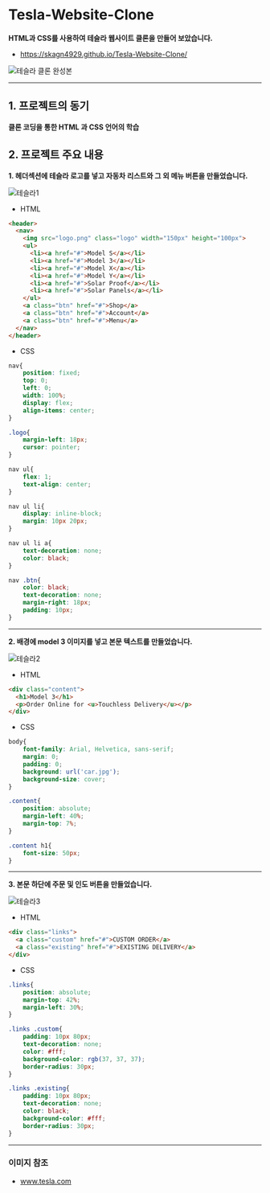 # Tesla-Website-Clone
**HTML과 CSS를 사용하여 테슬라 웹사이트 클론을 만들어 보았습니다.**
- https://skagn4929.github.io/Tesla-Website-Clone/

![테슬라 클론 완성본](https://github.com/skagn4929/Tesla-Website-Clone/assets/134206709/11bedbb1-5b46-4a0b-9b90-5e394b9fbebb)

---

## 1. 프로젝트의 동기   
**클론 코딩을 통한 HTML 과 CSS 언어의 학습**

## 2. 프로젝트 주요 내용   
**1. 헤더섹션에 테슬라 로고를 넣고 자동차 리스트와 그 외 메뉴 버튼을 만들었습니다.**

![테슬라1](https://github.com/skagn4929/Tesla-Website-Clone/assets/134206709/d0e07a1c-aa7f-4a53-bd80-3f134feb00d6)

- HTML
```html
<header>
  <nav>
    <img src="logo.png" class="logo" width="150px" height="100px">
    <ul>
      <li><a href="#">Model S</a></li>
      <li><a href="#">Model 3</a></li>
      <li><a href="#">Model X</a></li>
      <li><a href="#">Model Y</a></li>
      <li><a href="#">Solar Proof</a></li>
      <li><a href="#">Solar Panels</a></li>
    </ul>
    <a class="btn" href="#">Shop</a>
    <a class="btn" href="#">Account</a>
    <a class="btn" href="#">Menu</a>
  </nav>
</header>
```

- CSS
```css
nav{
    position: fixed;
    top: 0;
    left: 0;
    width: 100%;
    display: flex;
    align-items: center;
}

.logo{
    margin-left: 18px;
    cursor: pointer;
}

nav ul{
    flex: 1;
    text-align: center;
}

nav ul li{
    display: inline-block;
    margin: 10px 20px;
}

nav ul li a{
    text-decoration: none;
    color: black;
}

nav .btn{
    color: black;
    text-decoration: none;
    margin-right: 18px;
    padding: 10px;
}
```

---

**2. 배경에 model 3 이미지를 넣고 본문 텍스트를 만들었습니다.**

![테슬라2](https://github.com/skagn4929/Tesla-Website-Clone/assets/134206709/929b2027-9829-4425-bc52-25036ae6d220)

- HTML
```html
<div class="content">
  <h1>Model 3</h1>
  <p>Order Online for <u>Touchless Delivery</u></p>
</div>
```

- CSS
```css
body{
    font-family: Arial, Helvetica, sans-serif;
    margin: 0;
    padding: 0;
    background: url('car.jpg');
    background-size: cover;
}

.content{
    position: absolute;
    margin-left: 40%;
    margin-top: 7%;
}

.content h1{
    font-size: 50px;
}
```

---

**3. 본문 하단에 주문 및 인도 버튼을 만들었습니다.**

![테슬라3](https://github.com/skagn4929/Tesla-Website-Clone/assets/134206709/2a71a206-7361-474b-9ae5-d82e27bb5c41)

- HTML
```html
<div class="links">
  <a class="custom" href="#">CUSTOM ORDER</a>
  <a class="existing" href="#">EXISTING DELIVERY</a>
</div>
```

- CSS
```css
.links{
    position: absolute;
    margin-top: 42%;
    margin-left: 30%;
}

.links .custom{
    padding: 10px 80px;
    text-decoration: none;
    color: #fff;
    background-color: rgb(37, 37, 37);
    border-radius: 30px;
}

.links .existing{
    padding: 10px 80px;
    text-decoration: none;
    color: black;
    background-color: #fff;
    border-radius: 30px;
}
```

---

### 이미지 참조
- www.tesla.com
















